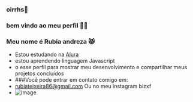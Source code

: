 ### oirrhs👋
### bem vindo ao meu perfil 🧑‍🦲

### Meu nome é Rubia andreza 😾
- Estou estudando na [Alura]( https://cursos.alura.com.br/user/00001151359580SP)
- estou aprendendo linguagem Javascript
- o esse perfil para mostrar meu desenvolvimento e compartilhar meus projetos concluídos
- ###Você pode entrar em contato comigo em:
- rubiateixeira86@gmail.com Ou no meu instagram bizxf
- ![image](https://github.com/monsterpoggerson/monsterpoggerson/assets/169791666/9326641e-48a9-49d0-bcbb-09f0358bb966)
